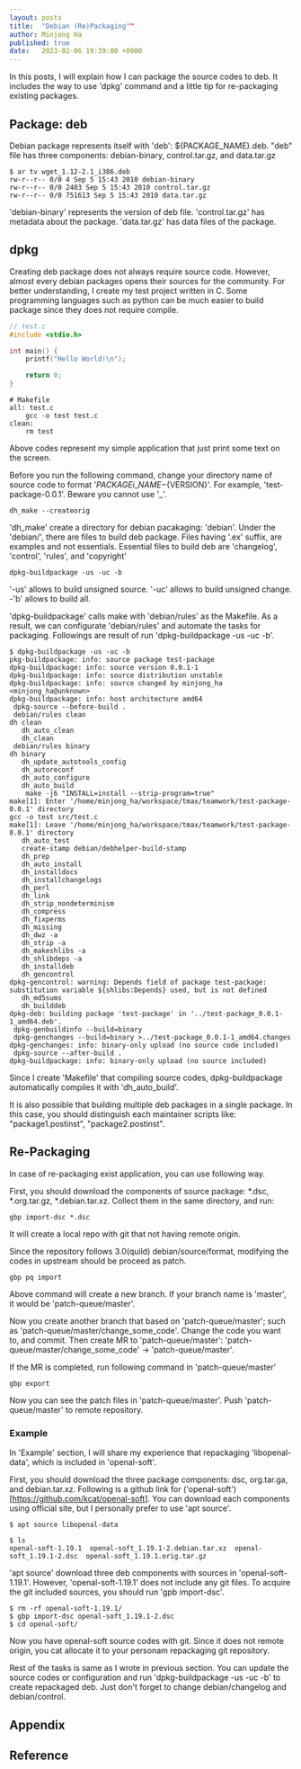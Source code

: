 ```yaml
---
layout: posts
title:  "Debian (Re)Packaging""
author: Minjong Ha
published: true
date:   2023-02-06 19:39:00 +0900
---
```


In this posts, I will explain how I can package the source codes to deb.
It includes the way to use 'dpkg' command and a little tip for re-packaging existing packages.

## Package: deb

Debian package represents itself with 'deb': ${PACKAGE\_NAME}.deb.
"deb" file has three components: debian-binary, control.tar.gz, and data.tar.gz

```shell
$ ar tv wget_1.12-2.1_i386.deb
rw-r--r-- 0/0 4 Sep 5 15:43 2010 debian-binary 
rw-r--r-- 0/0 2403 Sep 5 15:43 2010 control.tar.gz 
rw-r--r-- 0/0 751613 Sep 5 15:43 2010 data.tar.gz
```

'debian-binary' represents the version of deb file.
'control.tar.gz' has metadata about the package.
'data.tar.gz' has data files of the package.


## dpkg
<!-- Explain how I can use dpkg -->

Creating deb package does not always require source code.
However, almost every debian packages opens their sources for the community.
For better understanding, I create my test project written in C.
Some programming languages such as python can be much easier to build package since they does not require compile.

```c
// test.c
#include <stdio.h>

int main() {
    printf("Hello World!\n");

    return 0;
}
```

```shell
# Makefile
all: test.c
    gcc -o test test.c
clean: 
    rm test
```

Above codes represent my simple application that just print some text on the screen.


Before you run the following command, change your directory name of source code to format '${PACKAGEi\_NAME}-${VERSION}'.
For example, 'test-package-0.0.1'.
Beware you cannot use '\_'.

```shell
dh_make --createorig
```
'dh\_make' create a directory for debian pacakaging: 'debian'.
Under the 'debian/', there are files to build deb package.
Files having '.ex' suffix, are examples and not essentials.
Essential files to build deb are 'changelog', 'control', 'rules', and 'copyright'


```shell
dpkg-buildpackage -us -uc -b
```
'-us' allows to build unsigned source.
'-uc' allows to build unsigned change.
-'b' allows to build all.

'dpkg-buildpackage' calls make with 'debian/rules' as the Makefile.
As a result, we can configurate 'debian/rules' and automate the tasks for packaging.
Followings are result of run 'dpkg-buildpackage -us -uc -b'.
```shell
$ dpkg-buildpackage -us -uc -b
pkg-buildpackage: info: source package test-package
dpkg-buildpackage: info: source version 0.0.1-1
dpkg-buildpackage: info: source distribution unstable
dpkg-buildpackage: info: source changed by minjong_ha <minjong_ha@unknown>
dpkg-buildpackage: info: host architecture amd64
 dpkg-source --before-build .
 debian/rules clean
dh clean
   dh_auto_clean
   dh_clean
 debian/rules binary
dh binary
   dh_update_autotools_config
   dh_autoreconf
   dh_auto_configure
   dh_auto_build
	make -j6 "INSTALL=install --strip-program=true"
make[1]: Enter '/home/minjong_ha/workspace/tmax/teamwork/test-package-0.0.1' directory
gcc -o test src/test.c
make[1]: Leave '/home/minjong_ha/workspace/tmax/teamwork/test-package-0.0.1' directory
   dh_auto_test
   create-stamp debian/debhelper-build-stamp
   dh_prep
   dh_auto_install
   dh_installdocs
   dh_installchangelogs
   dh_perl
   dh_link
   dh_strip_nondeterminism
   dh_compress
   dh_fixperms
   dh_missing
   dh_dwz -a
   dh_strip -a
   dh_makeshlibs -a
   dh_shlibdeps -a
   dh_installdeb
   dh_gencontrol
dpkg-gencontrol: warning: Depends field of package test-package: substitution variable ${shlibs:Depends} used, but is not defined
   dh_md5sums
   dh_builddeb
dpkg-deb: building package 'test-package' in '../test-package_0.0.1-1_amd64.deb'.
 dpkg-genbuildinfo --build=binary
 dpkg-genchanges --build=binary >../test-package_0.0.1-1_amd64.changes
dpkg-genchanges: info: binary-only upload (no source code included)
 dpkg-source --after-build .
dpkg-buildpackage: info: binary-only upload (no source included)
```

Since I create 'Makefile' that compiling source codes, dpkg-buildpackage automatically compiles it with 'dh\_auto\_build'.

It is also possible that building multiple deb packages in a single package.
In this case, you should distinguish each maintainer scripts like: "package1.postinst", "package2.postinst".


## Re-Packaging
<!-- Explain repackaging with apt source -->

In case of re-packaging exist application, you can use following way.

First, you should download the components of source package: \*.dsc, \*.org.tar.gz, \*.debian.tar.xz.
Collect them in the same directory, and run:
```shell
gbp import-dsc *.dsc
```

It will create a local repo with git that not having remote origin.

Since the repository follows 3.0(quild) debian/source/format, modifying the codes in upstream should be proceed as patch.
```shell
gbp pq import
```

Above command will create a new branch.
If your branch name is 'master', it would be 'patch-queue/master'.

Now you create another branch that based on 'patch-queue/master'; such as 'patch-queue/master/change\_some\_code'.
Change the code you want to, and commit.
Then create MR to 'patch-queue/master': 'patch-queue/master/change\_some\_code' -> 'patch-queue/master'.

If the MR is completed, run following command in 'patch-queue/master'
```shell
gbp export
```

Now you can see the patch files in 'patch-queue/master'.
Push 'patch-queue/master' to remote repository.


### Example

In 'Example' section, I will share my experience that repackaging 'libopenal-data', which is included in 'openal-soft'.

First, you should download the three package components: dsc, org.tar.ga, and debian.tar.xz.
Following is a github link for ('openal-soft')[https://github.com/kcat/openal-soft].
You can download each components using official site, but I personally prefer to use 'apt source'.

```shell
$ apt source libopenal-data

$ ls
openal-soft-1.19.1  openal-soft_1.19.1-2.debian.tar.xz  openal-soft_1.19.1-2.dsc  openal-soft_1.19.1.orig.tar.gz
```

'apt source' download three deb components with sources in 'openal-soft-1.19.1'.
However, 'openal-soft-1.19.1' does not include any git files.
To acquire the git included sources, you should run 'gpb import-dsc'.

```shell
$ rm -rf openal-soft-1.19.1/
$ gbp import-dsc openal-soft_1.19.1-2.dsc
$ cd openal-soft/
```

Now you have openal-soft source codes with git.
Since it does not remote origin, you cat allocate it to your personam repackaging git repository.

Rest of the tasks is same as I wrote in previous section.
You can update the source codes or configuration and run 'dpkg-buildpackage -us -uc -b' to create repackaged deb.
Just don't forget to change debian/changelog and debian/control.

## Appendix
<!-- Appendix -->


## Reference
